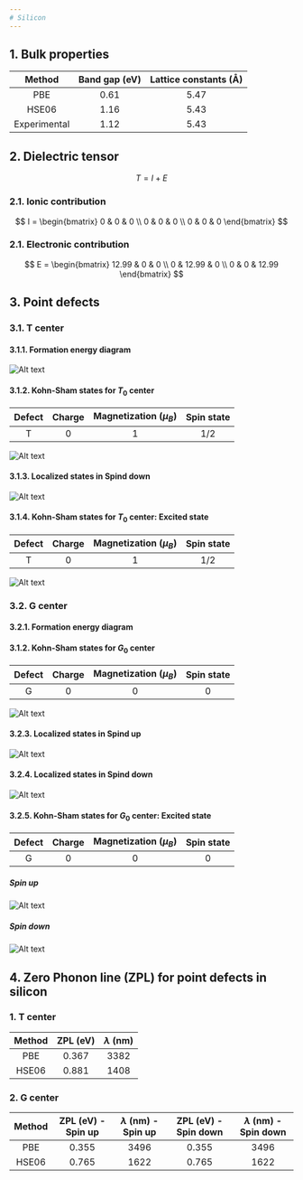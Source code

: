 ```yaml
---
# Silicon
---
```


## 1. Bulk properties
| Method        | Band gap (eV) | Lattice constants (Å) |
| :-----------: |:-------------:|:---------------------:|
| PBE           | 0.61          |     5.47              |
| HSE06         | 1.16          |     5.43              | 
| Experimental  | 1.12          |     5.43              |

## 2. Dielectric tensor
$$
T = I + E
$$
### 2.1. Ionic contribution
$$
I =
\begin{bmatrix}
0 & 0 & 0 \\
0 & 0 & 0 \\
0 & 0 & 0
\end{bmatrix}
$$
### 2.1. Electronic contribution
$$
E =
\begin{bmatrix}
12.99 & 0 & 0 \\
0 & 12.99 & 0 \\
0 & 0 & 12.99
\end{bmatrix}
$$

## 3. Point defects
### 3.1. T center 
#### 3.1.1. Formation energy diagram
![Alt text](https://github.com/JosephPVera/Silicon/blob/main/Point_defects/T-center/HSE06/formation-energy/energy_A-1.png)
#### 3.1.2. Kohn-Sham states for $T_0$ center
| Defect     | Charge | Magnetization ($\mu_{B}$) | Spin state |
| :--------: |:------:|:-------------------------:| :---------:|
| T          | 0      |        1                  |     1/2    |

![Alt text](https://github.com/JosephPVera/Silicon/blob/main/Point_defects/T-center/HSE06/T_0/kohn-sham-states-2.png)

#### 3.1.3. Localized states in Spind down 
![Alt text](https://github.com/JosephPVera/Silicon/blob/main/Point_defects/T-center/HSE06/T_0/Spin_down-kpoint_1.png)

#### 3.1.4. Kohn-Sham states for $T_0$ center: Excited state
| Defect     | Charge | Magnetization ($\mu_{B}$) | Spin state |
| :--------: |:------:|:-------------------------:| :---------:|
| T          | 0      |        1                  |     1/2    |

![Alt text](https://github.com/JosephPVera/Silicon/blob/main/ZPL/T_0/HSE06/Excited_state/kohn-sham-states.png)

### 3.2. G center 
#### 3.2.1. Formation energy diagram
#### 3.1.2. Kohn-Sham states for $G_0$ center
| Defect     | Charge | Magnetization ($\mu_{B}$) | Spin state |
| :--------: |:------:|:-------------------------:| :---------:|
| G          | 0      |        0                  |     0      |

![Alt text](https://github.com/JosephPVera/Silicon/blob/main/Point_defects/G_center/HSE06/G_0/kohn-sham-states-2.png)

#### 3.2.3. Localized states in Spind up 
![Alt text](https://github.com/JosephPVera/Silicon/blob/main/Point_defects/G_center/HSE06/G_0/Spin_up-kpoint_1-no.png)

#### 3.2.4. Localized states in Spind down 
![Alt text](https://github.com/JosephPVera/Silicon/blob/main/Point_defects/G_center/HSE06/G_0/Spin_down-kpoint_1-no.png)

#### 3.2.5. Kohn-Sham states for $G_0$ center: Excited state
| Defect     | Charge | Magnetization ($\mu_{B}$) | Spin state |
| :--------: |:------:|:-------------------------:| :---------:|
| G          | 0      |        0                  |     0      |
##### Spin up
![Alt text](https://github.com/JosephPVera/Silicon/blob/main/ZPL/G_0/HSE06/Excited_state_up/kohn-sham-states-2.png)
##### Spin down
![Alt text](https://github.com/JosephPVera/Silicon/blob/main/ZPL/G_0/HSE06/Excited_state_down/kohn-sham-states-2.png)

## 4. Zero Phonon line (ZPL) for point defects in silicon

### 1. T center
| Method        | ZPL (eV)      | $\lambda$ (nm)        |
| :-----------: |:-------------:|:---------------------:|
| PBE           | 0.367         |  3382                 |
| HSE06         | 0.881         |  1408                 | 

### 2. G center
| Method        | ZPL (eV) - Spin up | $\lambda$ (nm) - Spin up | ZPL (eV) - Spin down | $\lambda$ (nm) - Spin down | 
| :-----------: |:------------------:|:------------------------:|:--------------------:|:--------------------------:|
| PBE           | 0.355              |  3496                    | 0.355                |       3496                 |
| HSE06         | 0.765              |  1622                    | 0.765                |       1622                 | 
